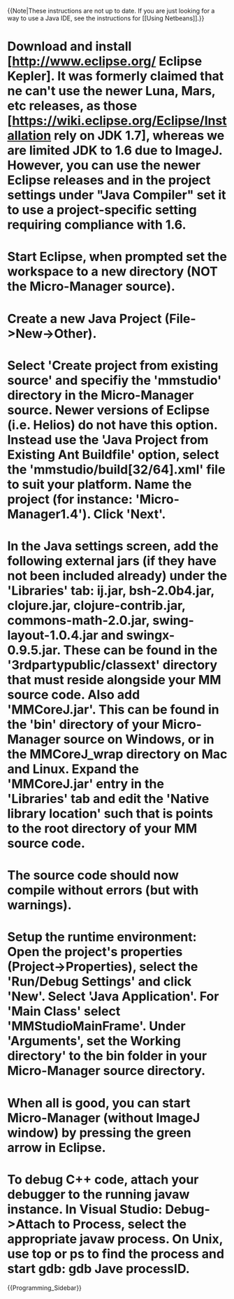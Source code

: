 {{Note|These instructions are not up to date. If you are just looking for a way to use a Java IDE, see the instructions for [[Using Netbeans]].}}

# Download and install [http://www.eclipse.org/ Eclipse Kepler].  It was formerly claimed that ne can't use the newer Luna, Mars, etc releases, as those [https://wiki.eclipse.org/Eclipse/Installation rely on JDK 1.7], whereas we are limited JDK to 1.6 due to ImageJ.  However, you can use the newer Eclipse releases and in the project settings under "Java Compiler" set it to use a project-specific setting requiring compliance with 1.6.
<!--
-->
# Start Eclipse, when prompted set the workspace to a new directory (NOT the Micro-Manager source).
<!--
-->
# Create a new Java Project (File->New->Other).
<!--
-->
# Select 'Create project from existing source' and specifiy the 'mmstudio' directory in the Micro-Manager source. Newer versions of Eclipse (i.e. Helios) do not have this option. Instead use the 'Java Project from Existing Ant Buildfile' option, select the 'mmstudio/build[32/64].xml' file to suit your platform. Name the project (for instance: 'Micro-Manager1.4').  Click 'Next'.
<!--
-->
# In the Java settings screen, add the following external jars (if they have not been included already) under the 'Libraries' tab: ij.jar, bsh-2.0b4.jar, clojure.jar, clojure-contrib.jar, commons-math-2.0.jar, swing-layout-1.0.4.jar and swingx-0.9.5.jar.  These can be found in the '3rdpartypublic/classext' directory that must reside alongside your MM source code. Also add 'MMCoreJ.jar'.  This can be found in the 'bin' directory of your Micro-Manager source on Windows, or in the MMCoreJ_wrap directory on Mac and Linux. Expand the 'MMCoreJ.jar' entry in the 'Libraries' tab and edit the 'Native library location' such that is points to the root directory of your MM source code.
<!--
-->
# The source code should now compile without errors (but with warnings).
<!--
-->
# Setup the runtime environment: Open the project's properties (Project->Properties), select the 'Run/Debug Settings' and click 'New'.  Select 'Java Application'.  For 'Main Class' select 'MMStudioMainFrame'.  Under 'Arguments', set the Working directory' to the bin folder in your Micro-Manager source directory. 
<!--
-->
# When all is good, you can start Micro-Manager (without ImageJ window) by pressing the green arrow in Eclipse.
<!--
-->
# To debug C++ code, attach your debugger to the running javaw instance.  In Visual Studio: Debug->Attach to Process, select the appropriate javaw process.  On Unix, use top or ps to find the process and start gdb: gdb Jave processID.

{{Programming_Sidebar}}
